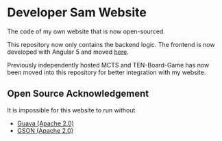 Developer Sam Website
=====================
The code of my own website that is now open-sourced.

This repository now only contains the backend logic. The frontend is now 
developed with Angular 5 and moved
[here](https://github.com/SamChou19815/Developer-Sam-Frontend).

Previously independently hosted MCTS and TEN-Board-Game has now been moved
into this repository for better integration with my website.

Open Source Acknowledgement
---------------------------
It is impossible for this website to run without 

* [Guava (Apache 2.0)](https://github.com/google/guava)
* [GSON (Apache 2.0)](https://github.com/google/gson)